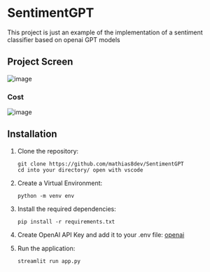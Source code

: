 # SentimentGPT
This project is just an example of the implementation of a sentiment classifier based on openai GPT models

## Project Screen
![image](https://github.com/mathias8dev/SentimentGPT/assets/96143767/94c3fe13-ad10-4c55-ab5a-b28d3a25d9c6)

### Cost
![image](https://github.com/mathias8dev/SentimentGPT/assets/96143767/7008e54d-d3d6-4384-9e99-a8d2c1c6c18a)


## Installation

1. Clone the repository:

   ```shell
   git clone https://github.com/mathias8dev/SentimentGPT
   cd into your directory/ open with vscode
   ```
2. Create a Virtual Environment:
    ```shell
    python -m venv env
    ```
3. Install the required dependencies:

   ```shell
   pip install -r requirements.txt
   ```
4. Create OpenAI API Key and add it to your .env file:
   [openai](https://platform.openai.com/)
   
5. Run the application:

   ```shell
   streamlit run app.py
   ```
